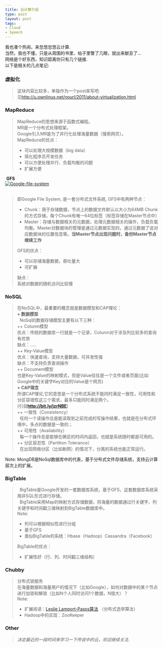 ```yaml
--- 
title: 云计算介绍
type: post
layout: post
tags: 
- Cloud
- Speech
---
```

我也凑个热闹，来忽悠忽悠云计算.<br />当然，我也不懂，只是从周围的书里、帖子里瞥了几眼，就出来献丑了…<br />网络是个好东西，知识距离你只有几个链接.<br />以下是相关的几点笔记:<br /><h3><b>虚拟化</b></h3><blockquote>这块内容比较多，单独作为一个post来写吧.<br />见<a href="http://u.ownlinux.net/nourl/2011/about-virtualization.html" title="http://u.ownlinux.net/nourl/2011/about-virtualization.html">http://u.ownlinux.net/nourl/2011/about-virtualization.html</a></blockquote><h3><b>MapReduce</b></h3><blockquote>MapReduce的思想来源于函数式编程。<br />MR是一个分布式处理框架。<br />Google引入MR是为了并行化处理海量数据（搜索网页）。<br />MapReduce的优点：<br /><ul><li>可以处理大规模数据（big data） </li><li>简化程序员开发任务 </li><li>可以方便处理并行、负载均衡的问题 </li><li>扩展方便 </li></ul></blockquote> <b>GFS</b><br /><a href="http://www.flickr.com/photos/56075931@N04/5660633846/" title="Google-file-system"><img alt="Google-file-system" border="0" src="http://farm6.static.flickr.com/5141/5660633846_4868da55da.jpg" style="display: block; float: none; margin-left: auto; margin-right: auto;" /></a><br /><blockquote>即Google File System, 是一套分布式文件系统, GFS中有两种节点：<br /><ul><li>Chunk：用于存储数据，节点上的数据文件默认以大小为64MB Chunk的方式存储，每个Chunk有唯一64位标签（标签存储在Master节点中） </li><li>Master：存储与数据相关的元数据，处理元数据相关的操作，负载负载均衡。Master对数据块的管理是通过元数据实现的，通过元数据了说对应数据块的位置信息等。<b>当Master节点出现问题时，备份Master节点继续工作</b> </li></ul>GFS的优点：<br /><ul><li>可以存储海量数据，吞吐量大 </li><li>可扩展 </li></ul>缺点：<br />系统对数据的随机访问比较慢</blockquote><h3><b>NoSQL</b></h3><blockquote>在NoSQL中，最重要的概念就是数据模型和CAP理论：<br /><b>+ 数据模型 </b><br />  NoSql的数据存储模型主要有以下三种：<br />++ Column模型<br />优点：传统的数据库一行就是一个记录，Column对于涉及列比较多的查询有优势<br />缺点：…..<br />++ Key-Value模型<br />优点：快速查询，支持大量数据，可并发性强<br />缺点：不支持负责查询操作<br />++ Document模型<br />也是Key-Value的映射模式，但是Value往往是一个文件或者页面(比如Google中的关键字Key对应的Value是个网页)<br /><b>+ CAP理念 </b><br />所谓CAP理论,它的意思是一个分布式系统不能同时满足一致性，可用性和分区容错性这三个需求，最多只能同时满足两个。<br />(引自<a href="http://bit.ly/jzrNBE" target="_blank" title="http://bit.ly/jzrNBE"><b>http://bit.ly/jzrNBE</b></a>)<br />++ 一致性（Consistency）<br />  任何一个读操作总是能读取到之前完成的写操作结果，也就是在分布式环境中，多点的数据是一致的；<br />++ 可用性（Availability）<br />  每一个操作总是能够在确定的时间内返回，也就是系统随时都是可用的。<br />++ 分区容忍性（Partition Tolerance）<br />  在出现网络分区（比如断网）的情况下，分离的系统也能正常运行。</blockquote>Note: MongDB是NoSql数据库中的代表，基于分布式文件存储系统，支持云计算层次上的扩展。 <br /><h3><b>BigTable</b></h3><blockquote>  BigTable是Google开发的一套数据库系统，基于GFS，这套数据库系统采用非SQL形式进行存储。<br />  BigTable采用Map的映射方式存储数据，将海量的数据通过行关键字、列关键字和时间戳三维映射到BigTable数据库中。<br />Note:<br /><ul><li>列可以根据相似性进行分组 </li><li>基于GFS </li><li>类似BigTable的系统：Hbase（Hadoop）Cassandra（Facebook） </li></ul>BigTable的优点：<br /><ul><li>扩展性好（行、列、时间戳三维结构） </li></ul></blockquote><h3><b>Chubby</b></h3><blockquote>分布式锁服务<br />在海量数据和海量用户的情况下（比如Google），如何对数据中的某个节点进行加锁和解锁（比如N个人同时访问1个数据，N很大）？<br />Note:<br /><ul><li>扩展阅读：<a href="http://zh.wikipedia.org/wiki/Paxos算法" target="_blank">Leslie Lamport-Paxos算法</a> （分布式选举算法） </li><li>Hadoop中的实现：ZooKeeper </li></ul></blockquote><h3><b>Other</b></h3><blockquote><i>决定最近的一段时间来学习一下传说中的云，欢迎继续关注.</i></blockquote>
